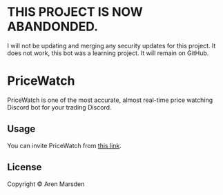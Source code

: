 # THIS PROJECT IS NOW ABANDONDED.

I will not be updating and merging any security updates for this project. It does not work, this bot was a learning project. It will remain on GitHub.

# PriceWatch

PriceWatch is one of the most accurate, almost real-time price watching Discord bot for your trading Discord.

## Usage

You can invite PriceWatch from [this link](https://discord.com/api/oauth2/authorize?client_id=841712599942299660&permissions=59456&scope=bot).

## License
Copyright &copy; Aren Marsden
